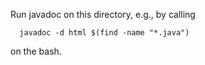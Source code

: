 Run javadoc on this directory, e.g., by calling

      javadoc -d html $(find -name "*.java")

on the bash.
